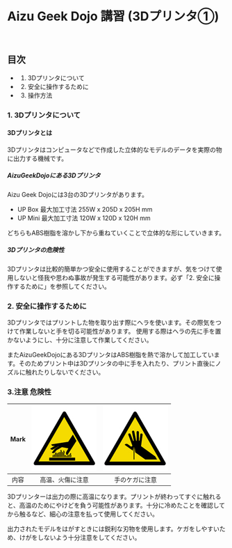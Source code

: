 
# Aizu Geek Dojo 講習 (3Dプリンタ①)
 
## 目次

- 1.	3Dプリンタについて
- 2.	安全に操作するために
- 3.	操作方法

### 1. 3Dプリンタについて

#### 3Dプリンタとは
3Dプリンタはコンピュータなどで作成した立体的なモデルのデータを実際の物に出力する機械です。

##### AizuGeekDojoにある3Dプリンタ
Aizu Geek Dojoには3台の3Dプリンタがあります。
- UP Box
    最大加工寸法 255W x 205D x 205H mm
- UP Mini
    最大加工寸法 120W x 120D x 120H mm

どちらもABS樹脂を溶かし下から重ねていくことで立体的な形にしていきます。

##### 3Dプリンタの危険性
3Dプリンタは比較的簡単かつ安全に使用することができますが、気をつけて使用しないと怪我や思わぬ事故が発生する可能性があります。必ず「2. 安全に操作するために」を参照してください。  
 
### 2. 安全に操作するために
3Dプリンタではプリントした物を取り出す際にヘラを使います。その際気をつけて作業しないと手を切る可能性があります。
使用する際はヘラの先に手を置かないようにし、十分に注意して作業してください。

またAizuGeekDojoにある3DプリンタはABS樹脂を熱で溶かして加工しています。そのためプリント中は3Dプリンタの中に手を入れたり、プリント直後にノズルに触れたりしないでください。

### 3.注意 危険性
| Mark | ![火傷](./danger/wtm10.jpg) | ![pierce](./danger/pierce.jpg) |
|:-----------:|:------------:|:------------:|
| 内容 | 高温、火傷に注意 | 手のケガに注意 |

3Dプリンターは出力の際に高温になります。プリントが終わってすぐに触れると、高温のためにやけどを負う可能性があります。十分に冷めたことを確認してから触るなど、細心の注意を払って使用してください。

出力されたモデルをはがすときには鋭利な刃物を使用します。ケガをしやすいため、けがをしないよう十分注意をしてください。
